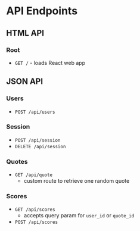 # API Endpoints

## HTML API

### Root

- `GET /` - loads React web app

## JSON API

### Users

- `POST /api/users`

### Session

- `POST /api/session`
- `DELETE /api/session`

### Quotes

- `GET /api/quote`
  - custom route to retrieve one random quote

### Scores

- `GET /api/scores`
  - accepts query param for `user_id` or `quote_id`
- `POST /api/scores`
